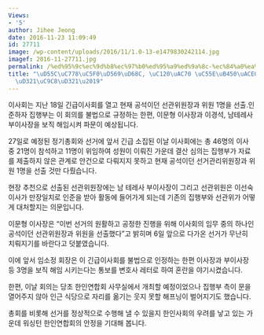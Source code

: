```yaml
---
Views:
- '5'
author: Jihee Jeong
date: 2016-11-23 11:09:49
id: 27711
image: /wp-content/uploads/2016/11/1.0-13-e1479830242114.jpg
imagef: 2016-11-27711.jpg
permalink: /%ed%95%9c%ec%9d%b8%ec%97%b0%ed%95%a9%ed%9a%8c-%ec%84%a0%ea%b1%b0-%ec%95%9e%eb%91%90%ea%b3%a0-%ea%b0%88%ed%8c%a1%ec%a7%88%ed%8c%a1/
title: "\uD55C\uC778\uC5F0\uD569\uD68C, \uC120\uAC70 \uC55E\uB450\uACE0 \u2018\uAC08\
  \uD321\uC9C8\uD321\u2019"
---
```


이사회는 지난 18일 긴급이사회를 열고 현재 공석이던 선관위원장과 위원 1명을 선출.인준하자 집행부는 이 회의를 불법으로 규정하는 한편, 이문형 이사장과 이경석, 남테레사 부이사장을 보직 해임시켜 파문이 예상됩니다.

27일로 예정된 정기총회와 선거에 앞서 긴급 소집된 이날 이사회에는 총 46명의 이사 중 21명이 참석하고 11명이 위임하여 성원이 이뤄진 가운데 결산 심의는 집행부가 자료를 제출하지 않은 관계로 안건으로 다뤄지지 못하고 현재 공석이던 선거관리위원장과 위원 1명을 선출 것만 다뤘습니다.

현장 추천으로 선출된 선관위원장에는 남 테레사 부이사장이 그리고 선관위원은 이선숙 이사가 만장일치로 인준을 받아 활동에 들어가게 되는데 기존의 집행부와 선관위가 어떻게 대처할지는 의문입니다.

이문형 이사장은 “이번 선거의 원활하고 공정한 진행을 위해 이사회의 임무 중의 하나인 공석이던 선관위원장과 위원을 선출했다”고 밝히며 6일 앞으로 다가온 선거가 무난히 치뤄지기를 바란다고 덧붙였습니다.

이에 앞서 임소정 회장은 이 긴급이사회를 불법으로 인정하는 한편 이사장과 부이사장 등 3명을 보직 해임 시키는다는 통보를 변호사 레터로 하여 혼란을 야기시켰습니다.

한편, 이날 회의는 당초 한인연합회 사무실에서 개최할 예정이었으나 집행부 측이 문을 열어주지 않아 인근 식당으로 자리를 옮기는 웃지 못할 해프닝이 벌어지기도 했습니다.

총회를 비롯해 선거를 정상적으로 수행해 낼 수 있을지 한인사회의 우려를 낳고 있는 가운데 워싱턴 한인연합회의 안정을 기대해 봅니다.